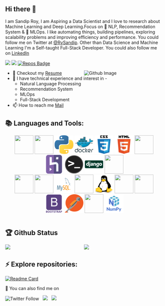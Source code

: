 ## Hi there :wave:
I am Sandip Roy, I am Aspiring a Data Scientist and I love to research about Machine Learning and Deep Learning.Focus on 📜 NLP, Recommendation System & 🚀 MLOps. I like automating things, building pipelines, exploring scalability problems and improving efficiency and performance. You could follow me on Twitter at [@RySandip](https://twitter.com/RySandip). Other than Data Science and Machine Learning I'm a Self-taught Full-Stack Developer. You could also follow me on [LinkedIn](https://www.linkedin.com/in/pransandip)


![](https://komarev.com/ghpvc/?username=pransandip&style=flat)
![](https://img.shields.io/badge/focus-MLOps-3c9)
[![Repos Badge](https://badges.pufler.dev/repos/pransandip/?style=flat&logo=github&color=green)](https://badges.pufler.dev)

<img width="50%" align="right" alt="Github Image" src="https://raw.githubusercontent.com/onimur/.github/master/.resources/git-header.svg" />

*  📝 Checkout my [Resume](https://drive.google.com/file/d/1CLM1eM_Be7OPyMBsJ286xuYmVhr0kTuF/view?usp=sharing)
*  🧠 I have technical experience and interest in -
   * Natural Language Processing
   * Recommendation System
   * MLOps
   * Full-Stack Development
* 📫 How to reach me [Mail](mailto:pransandip@gmail.com)

## 📚 Languages and Tools:
<div align="center">
  
<img src="https://www.vectorlogo.zone/logos/pocoo_flask/pocoo_flask-icon.svg" height="60" width="60"> 
<img src="https://www.vectorlogo.zone/logos/jupyter/jupyter-icon.svg" height="60" width="60">
<img src="https://github.com/pransandip/pransandip/blob/main/logos/python.png?raw=true" height="60" width="60">
<img src="https://raw.githubusercontent.com/devicons/devicon/master/icons/docker/docker-original-wordmark.svg"    height="60" width="60">
<img src="https://raw.githubusercontent.com/devicons/devicon/master/icons/css3/css3-original-wordmark.svg" height="60" width="60">
<img src="https://raw.githubusercontent.com/devicons/devicon/master/icons/html5/html5-original-wordmark.svg" height="60" width="60">
<img src="https://www.vectorlogo.zone/logos/google_cloud/google_cloud-icon.svg" height="60" width="60">
<img src="https://github.com/pransandip/pransandip/blob/main/logos/Heroku.png?raw=true" height="60" width="60">
<img src="https://raw.githubusercontent.com/github/explore/80688e429a7d4ef2fca1e82350fe8e3517d3494d/topics/terminal/terminal.png" height="60" width="60">
<img src="https://raw.githubusercontent.com/devicons/devicon/master/icons/django/django-original.svg" height="60" width="60">
<img src="https://img.icons8.com/color/452/mongodb.png" height="60" width="60">

<br>

<img src="https://reactnative.dev/img/header_logo.svg" height="60" width="60">
<img src="https://www.vectorlogo.zone/logos/tensorflow/tensorflow-icon.svg" height="60" width="60">
<img src="https://github.com/pransandip/pransandip/blob/main/logos/mysql.png?raw=true" height="60" width="60">
<img src="https://www.vectorlogo.zone/logos/pytorch/pytorch-icon.svg" height="60" width="60">
<img src="https://github.com/pransandip/pransandip/blob/main/logos/Linux.png?raw=true" height="60" width="60">
<img src="https://github.com/Subhampreet/Subhampreet/blob/master/logos/git.png?raw=true" height="60" width="60">
<img src="https://github.com/Subhampreet/Subhampreet/blob/master/logos/vs.png?raw=true" height="60" width="60">
<img src="https://raw.githubusercontent.com/devicons/devicon/master/icons/bootstrap/bootstrap-plain-wordmark.svg" height="60" width="60">
<img src="https://github.com/pransandip/pransandip/blob/main/logos/postman.png?raw=true" height="60" width="60">
<img src="https://upload.wikimedia.org/wikipedia/commons/0/05/Scikit_learn_logo_small.svg" height="60" width="60">
<img src="https://github.com/pransandip/pransandip/blob/main/logos/numpy_github.png?raw=true" height="60" width="60"> 

</div>
<br>

## 🏆 Github Status
<img  src="https://github-readme-stats-zeta-woad.vercel.app/api?username=pransandip&hide=contribs&count_private=true&show_icons=true&hide_border=true&theme=radical" width="50%" align="right" >

<img  src="https://github-readme-streak-stats.herokuapp.com/?user=pransandip&theme=dark" width="43%" >
<br>

## ⚡ Explore repositories:
[![Readme Card](https://github-readme-stats-zeta-woad.vercel.app/api/pin/?username=pransandip&show_owner=true&theme=vue&repo=Advanced-Housing-Prices)](https://github.com/pransandip/Advanced-Housing-Prices)


💬 You can also find me on

![Twitter Follow](https://img.shields.io/twitter/follow/RySandip?label=%40RySandip&style=social "follow me on Twitter")&nbsp;&nbsp; [![](https://img.shields.io/badge/Medium-12100E?style=flat&logo=medium&logoColor=black&color=grey)](https://medium.com/@pransandip "Read my blogs on Medium")&nbsp;&nbsp;   <a href="https://www.linkedin.com/in/pransandip/"><img src=https://content.linkedin.com/content/dam/me/business/en-us/amp/brand-site/v2/bg/LI-Bug.svg.original.svg height="20px"/><a/>

